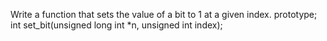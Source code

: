 Write a function that sets the value of a bit to 1 at a given index. prototype; int set_bit(unsigned long int *n, unsigned int index);
